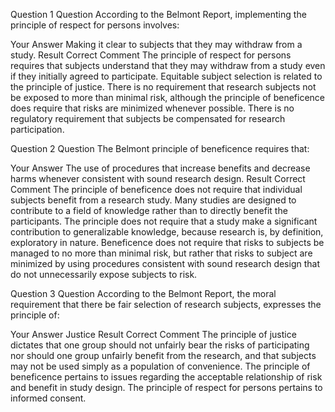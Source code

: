 Question 1
Question 
According to the Belmont Report, implementing the principle of respect for persons involves:

Your Answer Making it clear to subjects that they may withdraw from a study.
Result Correct
Comment 
The principle of respect for persons requires that subjects understand that they may withdraw from a study even if they initially agreed to participate. Equitable subject selection is related to the principle of justice. There is no requirement that research subjects not be exposed to more than minimal risk, although the principle of beneficence does require that risks are minimized whenever possible. There is no regulatory requirement that subjects be compensated for research participation.

Question 2
Question 
The Belmont principle of beneficence requires that:

Your Answer The use of procedures that increase benefits and decrease harms whenever consistent with sound research design.
Result Correct
Comment 
The principle of beneficence does not require that individual subjects benefit from a research study. Many studies are designed to contribute to a field of knowledge rather than to directly benefit the participants. The principle does not require that a study make a significant contribution to generalizable knowledge, because research is, by definition, exploratory in nature. Beneficence does not require that risks to subjects be managed to no more than minimal risk, but rather that risks to subject are minimized by using procedures consistent with sound research design that do not unnecessarily expose subjects to risk.

Question 3
Question 
According to the Belmont Report, the moral requirement that there be fair selection of research subjects, expresses the principle of:

Your Answer Justice
Result Correct
Comment 
The principle of justice dictates that one group should not unfairly bear the risks of participating nor should one group unfairly benefit from the research, and that subjects may not be used simply as a population of convenience. The principle of beneficence pertains to issues regarding the acceptable relationship of risk and benefit in study design. The principle of respect for persons pertains to informed consent.
